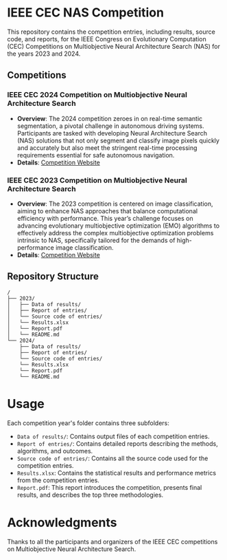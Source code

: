 # IEEE CEC NAS Competition

This repository contains the competition entries, including results, source code, and reports, for the IEEE Congress on Evolutionary Computation (CEC) Competitions on Multiobjective Neural Architecture Search (NAS) for the years 2023 and 2024.

## Competitions

### IEEE CEC 2024 Competition on Multiobjective Neural Architecture Search

- **Overview**: The 2024 competition zeroes in on real-time semantic segmentation, a pivotal challenge in autonomous driving systems. Participants are tasked with developing Neural Architecture Search (NAS) solutions that not only segment and classify image pixels quickly and accurately but also meet the stringent real-time processing requirements essential for safe autonomous navigation.
- **Details**: [Competition Website](https://www.emigroup.tech/index.php/news/ieee-cec-2024-competition-on-multiobjective-neural-architecture-search/)

### IEEE CEC 2023 Competition on Multiobjective Neural Architecture Search

- **Overview**: The 2023 competition is centered on image classification, aiming to enhance NAS approaches that balance computational efficiency with performance. This year’s challenge focuses on advancing evolutionary multiobjective optimization (EMO) algorithms to effectively address the complex multiobjective optimization problems intrinsic to NAS, specifically tailored for the demands of high-performance image classification.
- **Details**: [Competition Website](https://www.emigroup.tech/index.php/news/ieee-cec2023-competition-on-multiobjective-neural-architecture-search/)

## Repository Structure

```plaintext
/
├── 2023/
│   ├── Data of results/
│   ├── Report of entries/
│   └── Source code of entries/
│   └── Results.xlsx
│   └── Report.pdf
│   └── README.md
└── 2024/
    ├── Data of results/
    ├── Report of entries/
    └── Source code of entries/
    └── Results.xlsx
    └── Report.pdf
    └── README.md
```

# Usage

Each competition year's folder contains three subfolders:

- `Data of results/`: Contains output files of each competition entries.
- `Report of entries/`: Contains detailed reports describing the methods, algorithms, and outcomes.
- `Source code of entries/`: Contains all the source code used for the competition entries.
- `Results.xlsx`: Contains the statistical results and performance metrics from the competition entries.
- `Report.pdf`: This report introduces the competition, presents final results, and describes the top three methodologies.

# Acknowledgments

Thanks to all the participants and organizers of the IEEE CEC competitions on Multiobjective Neural Architecture Search. 
